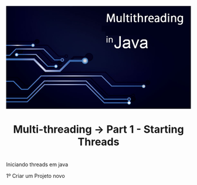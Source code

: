 <img src="../READMEs_sorces/Multithreading-Java.png" alt="Sistemas Distribuidos - Rafael Alves" align="center" />

<h1 align="center">Multi-threading -> Part 1 - Starting Threads</h1>
<br>
Iniciando threads em java

1º Criar um Projeto novo

